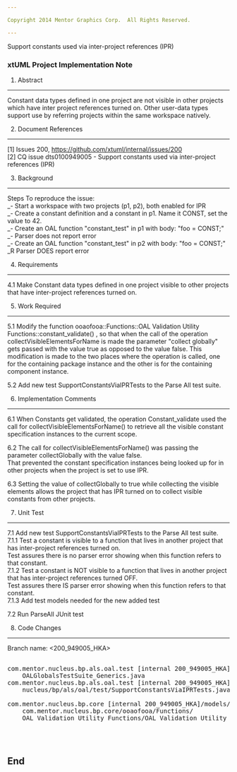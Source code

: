 ```yaml
---

Copyright 2014 Mentor Graphics Corp.  All Rights Reserved.

---
```



Support constants used via inter-project references (IPR)
### xtUML Project Implementation Note

 

1. Abstract
-----------
Constant data types defined in one project are not visible in other projects which have inter project references turned on. 
Other user-data types support use by referring projects within the same workspace natively.


2. Document References
---------------------- 
[1] Issues 200, https://github.com/xtuml/internal/issues/200  
[2] CQ issue dts0100949005 -  Support constants used via inter-project references (IPR)

3. Background
-------------
Steps To reproduce the issue:  
_- Start a workspace with two projects (p1, p2), both enabled for IPR  
_- Create a constant definition and a constant in p1. Name it CONST, set the value to 42.  
_- Create an OAL function "constant_test" in p1 with body: "foo = CONST;"
_- Parser does not report error  
_- Create an OAL function "constant_test" in p2 with body: "foo = CONST;"  
_R Parser DOES report error  


4. Requirements
---------------
4.1 Make Constant data types defined in one project visible to other projects that have inter-project references turned on.


5. Work Required
----------------
5.1 Modify the function ooaofooa::Functions::OAL Validation Utility Functions::constant_validate() , so that when the call of the operation collectVisibleElementsForName is made
   the parameter "collect globally" gets passed with the value true as opposed to the value false.
   This modification is made to the two places where the operation is called, one for the containing package instance 
   and the other is for the containing component instance.

5.2 Add new test SupportConstantsViaIPRTests to the Parse All test suite.  

6. Implementation Comments
--------------------------
6.1 When Constants get validated, the operation Constant_validate used the call for collectVisibleElementsForName() to retrieve 
all the visible constant specification instances to the current scope.  

6.2 The call for collectVisibleElementsForName() was passing the parameter collectGlobally with the value false.  
    That prevented the constant specification instances being looked up for in other projects when the project is set to use IPR.  
    
6.3 Setting the value of collectGlobally to true while collecting the visible elements allows the project that has IPR turned on 
    to collect visible constants from other projects.

 

7. Unit Test
------------
7.1  Add new test SupportConstantsViaIPRTests to the Parse All test suite.  
7.1.1 Test a constant is visible to a function that lives in another project that has inter-project references turned on.   
      Test assures there is no parser error showing when this function refers to that constant.    
7.1.2 Test a constant is NOT visible to a function that lives in another project that has inter-project references turned OFF.   
      Test assures there IS parser error showing when this function refers to that constant.  
7.1.3 Add test models needed for the new added test  

7.2 Run ParseAll JUnit test 

 

8. Code Changes
---------------
Branch name: <200_949005_HKA>

<pre>

com.mentor.nucleus.bp.als.oal.test [internal 200_949005_HKA]/src/
    OALGlobalsTestSuite_Generics.java
com.mentor.nucleus.bp.als.oal.test [internal 200_949005_HKA]/src/com/mentor/
    nucleus/bp/als/oal/test/SupportConstantsViaIPRTests.java

com.mentor.nucleus.bp.core [internal 200_949005_HKA]/models/
    com.mentor.nucleus.bp.core/ooaofooa/Functions/
    OAL Validation Utility Functions/OAL Validation Utility Functions.xtuml

 

</pre>

End
---

